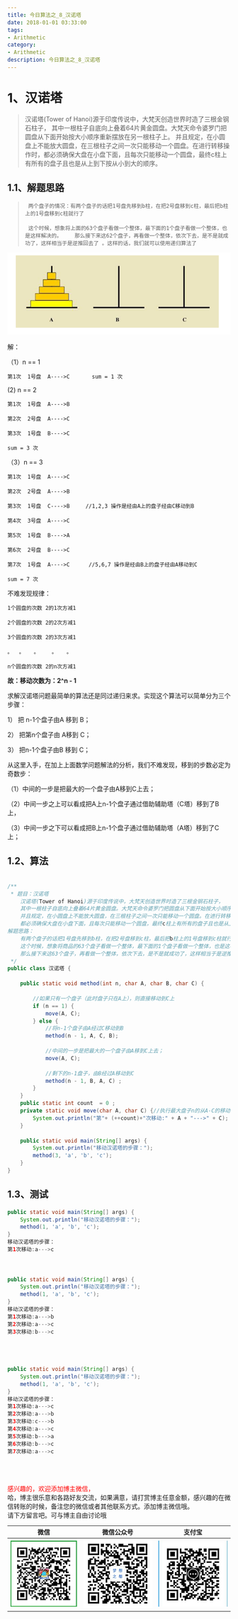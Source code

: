 ```yaml
---
title: 今日算法之_8_汉诺塔
date: 2018-01-01 03:33:00
tags: 
- Arithmetic
category: 
- Arithmetic
description: 今日算法之_8_汉诺塔
---
```




# 1、汉诺塔

> 汉诺塔(Tower of Hanoi)源于印度传说中，大梵天创造世界时造了三根金钢石柱子，  其中一根柱子自底向上叠着64片黄金圆盘。大梵天命令婆罗门把圆盘从下面开始按大小顺序重新摆放在另一根柱子上。   并且规定，在小圆盘上不能放大圆盘，在三根柱子之间一次只能移动一个圆盘。在进行转移操作时，都必须确保大盘在小盘下面，且每次只能移动一个圆盘，最终c柱上有所有的盘子且也是从上到下按从小到大的顺序。



## 1.1、解题思路 

>      两个盘子的情况：有两个盘子的话把1号盘先移到b柱，在把2号盘移到c柱，最后把b柱上的1号盘移到c柱就行了      
>
>      这个时候，想象将上面的63个盘子看做一个整体，最下面的1个盘子看做一个整体，也是这样解决的。    那么接下来这62个盘子，再看做一个整体，依次下去，是不是就成功了，这样相当于是逆推回去了 。这样的话，我们就可以使用递归算法了 



![1581935848647](https://raw.githubusercontent.com/HealerJean/HealerJean.github.io/master/blogImages/1581935848647.png)



解：  

（1）n == 1

```
第1次  1号盘  A---->C       sum = 1 次
```

(2)  n == 2

```
第1次  1号盘  A---->B

第2次  2号盘  A---->C

第3次  1号盘  B---->C        

sum = 3 次
```

（3）n == 3

```
第1次  1号盘  A---->C

第2次  2号盘  A---->B

第3次  1号盘  C---->B     //1,2,3 操作是经由A上的盘子经由C移动到B

第4次  3号盘  A---->C        

第5次  1号盘  B---->A

第6次  2号盘  B---->C

第7次  1号盘  A---->C      //5,6,7 操作是经由B上的盘子经由A移动到C  

sum = 7 次
```

不难发现规律：   

```
1个圆盘的次数 2的1次方减1

2个圆盘的次数 2的2次方减1

3个圆盘的次数 2的3次方减1  

。  。   。    。   。 

n个圆盘的次数 2的n次方减1
```



 **故：移动次数为：2^n - 1**



求解汉诺塔问题最简单的算法还是同过递归来求。实现这个算法可以简单分为三个步骤：    

1）     把 n-1个盘子由A 移到 B；    

2）     把第n个盘子由 A移到 C；    

3）     把n-1个盘子由B 移到 C；     

从这里入手，在加上上面数学问题解法的分析，我们不难发现，移到的步数必定为奇数步：

（1）中间的一步是把最大的一个盘子由A移到C上去；

（2）中间一步之上可以看成把A上n-1个盘子通过借助辅助塔（C塔）移到了B上，

（3）中间一步之下可以看成把B上n-1个盘子通过借助辅助塔（A塔）移到了C上；




## 1.2、算法

```java

/**
 * 题目：汉诺塔
    汉诺塔(Tower of Hanoi)源于印度传说中，大梵天创造世界时造了三根金钢石柱子，
    其中一根柱子自底向上叠着64片黄金圆盘。大梵天命令婆罗门把圆盘从下面开始按大小顺序重新摆放在另一根柱子上。
    并且规定，在小圆盘上不能放大圆盘，在三根柱子之间一次只能移动一个圆盘。在进行转移操作时，
    都必须确保大盘在小盘下面，且每次只能移动一个圆盘，最终c柱上有所有的盘子且也是从上到下按从小到大的顺序。
解题思路：
    有两个盘子的话把1号盘先移到b柱，在把2号盘移到c柱，最后把b柱上的1号盘移到c柱就行了，
    这个时候，想象将商品的63个盘子看做一个整体，最下面的1个盘子看做一个整体，也是这样解决的。
    那么接下来这63个盘子，再看做一个整体，依次下去，是不是就成功了，这样相当于是逆推回去了 。这样的话，我们就可以使用递归算法了
 */
public class 汉诺塔 {

    public static void method(int n, char A, char B, char C) {

        //如果只有一个盘子（此时盘子只在A上），则直接移动到C上
        if (n == 1) {
            move(A, C);
        } else {
            //将n-1个盘子由A经过C移动到B
            method(n - 1, A, C, B);

            //中间的一步是把最大的一个盘子由A移到C上去；
            move(A, C);

            //剩下的n-1盘子，由B经过A移动到C
            method(n - 1, B, A, C) ;
        }
    }
    public static int count  = 0 ;
    private static void move(char A, char C) {//执行最大盘子n的从A-C的移动
        System.out.println("第"+ (++count)+"次移动:" + A + "--->" + C);
    }

    public static void main(String[] args) {
        System.out.println("移动汉诺塔的步骤：");
        method(3, 'a', 'b', 'c');
    }
}
```









## 1.3、测试 


```java
public static void main(String[] args) {
    System.out.println("移动汉诺塔的步骤：");
    method(1, 'a', 'b', 'c');
}
移动汉诺塔的步骤：
第1次移动:a--->c



public static void main(String[] args) {
    System.out.println("移动汉诺塔的步骤：");
    method(1, 'a', 'b', 'c');
}
移动汉诺塔的步骤：
第1次移动:a--->b
第2次移动:a--->c
第3次移动:b--->c




public static void main(String[] args) {
    System.out.println("移动汉诺塔的步骤：");
    method(1, 'a', 'b', 'c');
}
移动汉诺塔的步骤：
第1次移动:a--->c
第2次移动:a--->b
第3次移动:c--->b
第4次移动:a--->c
第5次移动:b--->a
第6次移动:b--->c
第7次移动:a--->c
```









<br/><br/><br/>
<font color="red"> 感兴趣的，欢迎添加博主微信， </font><br/>
哈，博主很乐意和各路好友交流，如果满意，请打赏博主任意金额，感兴趣的在微信转账的时候，备注您的微信或者其他联系方式。添加博主微信哦。
<br/>
请下方留言吧。可与博主自由讨论哦

|微信 | 微信公众号|支付宝|
|:-------:|:-------:|:------:|
| ![微信](https://raw.githubusercontent.com/HealerJean/HealerJean.github.io/master/assets/img/tctip/weixin.jpg)|![微信公众号](https://raw.githubusercontent.com/HealerJean/HealerJean.github.io/master/assets/img/my/qrcode_for_gh_a23c07a2da9e_258.jpg)|![支付宝](https://raw.githubusercontent.com/HealerJean/HealerJean.github.io/master/assets/img/tctip/alpay.jpg) |




<!-- Gitalk 评论 start  -->

<link rel="stylesheet" href="https://unpkg.com/gitalk/dist/gitalk.css">
<script src="https://unpkg.com/gitalk@latest/dist/gitalk.min.js"></script> 
<div id="gitalk-container"></div>    
 <script type="text/javascript">
    var gitalk = new Gitalk({
		clientID: `1d164cd85549874d0e3a`,
		clientSecret: `527c3d223d1e6608953e835b547061037d140355`,
		repo: `HealerJean.github.io`,
		owner: 'HealerJean',
		admin: ['HealerJean'],
		id: '3VyQ5mijhWvlbHUY',
    });
    gitalk.render('gitalk-container');
</script> 

<!-- Gitalk end -->

